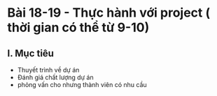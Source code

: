 # Bài 18-19 - Thực hành với project ( thời gian có thể từ 9-10)
## I. Mục tiêu
 * Thuyết trình về dự án 
 * Đánh giá chất lượng dự án
 * phỏng vấn cho nhưng thành viên có nhu cầu